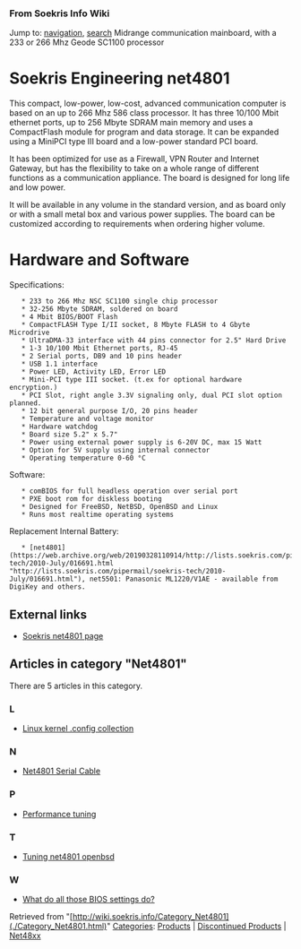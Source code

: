 
### From Soekris Info Wiki



Jump to: [navigation](./Category_Net4801.html#column-one), [search](./Category_Net4801.html#searchInput) 
Midrange communication mainboard, with a 233 or 266 Mhz Geode SC1100 processor



#  Soekris Engineering net4801


This compact, low-power, low-cost, advanced communication computer is based on an up to 266 Mhz 586 class processor. It has three 10/100 Mbit ethernet ports, up to 256 Mbyte SDRAM main memory and uses a CompactFlash module for program and data storage. It can be expanded using a MiniPCI type III board and a low-power standard PCI board.


It has been optimized for use as a Firewall, VPN Router and Internet Gateway, but has the flexibility to take on a whole range of different functions as a communication appliance. The board is designed for long life and low power.


It will be available in any volume in the standard version, and as board only or with a small metal box and various power supplies. The board can be customized according to requirements when ordering higher volume.



#  Hardware and Software


Specifications:




```
   * 233 to 266 Mhz NSC SC1100 single chip processor
   * 32-256 Mbyte SDRAM, soldered on board
   * 4 Mbit BIOS/BOOT Flash
   * CompactFLASH Type I/II socket, 8 Mbyte FLASH to 4 Gbyte Microdrive
   * UltraDMA-33 interface with 44 pins connector for 2.5" Hard Drive
   * 1-3 10/100 Mbit Ethernet ports, RJ-45
   * 2 Serial ports, DB9 and 10 pins header
   * USB 1.1 interface
   * Power LED, Activity LED, Error LED
   * Mini-PCI type III socket. (t.ex for optional hardware encryption.)
   * PCI Slot, right angle 3.3V signaling only, dual PCI slot option planned.
   * 12 bit general purpose I/O, 20 pins header
   * Temperature and voltage monitor
   * Hardware watchdog
   * Board size 5.2" x 5.7"
   * Power using external power supply is 6-20V DC, max 15 Watt
   * Option for 5V supply using internal connector
   * Operating temperature 0-60 °C

```

Software:




```
   * comBIOS for full headless operation over serial port
   * PXE boot rom for diskless booting
   * Designed for FreeBSD, NetBSD, OpenBSD and Linux
   * Runs most realtime operating systems

```

Replacement Internal Battery:




```
   * [net4801](https://web.archive.org/web/20190328110914/http://lists.soekris.com/pipermail/soekris-tech/2010-July/016691.html "http://lists.soekris.com/pipermail/soekris-tech/2010-July/016691.html"), net5501: Panasonic ML1220/V1AE - available from DigiKey and others.  

```

##   External links


* [Soekris net4801 page](https://web.archive.org/web/20190328110914/http://www.soekris.com/net4801.htm "http://www.soekris.com/net4801.htm")




## Articles in category "Net4801"


There are 5 articles in this category.


### L


* [Linux kernel .config collection](https://web.archive.org/web/20190328110914/http://wiki.soekris.info/Linux_kernel_.config_collection "Linux kernel .config collection")

### N


* [Net4801 Serial Cable](https://web.archive.org/web/20190328110914/http://wiki.soekris.info/Net4801_Serial_Cable "Net4801 Serial Cable")

### P


* [Performance tuning](https://web.archive.org/web/20190328110914/http://wiki.soekris.info/Performance_tuning "Performance tuning")

### T


* [Tuning net4801 openbsd](https://web.archive.org/web/20190328110914/http://wiki.soekris.info/Tuning_net4801_openbsd "Tuning net4801 openbsd")

### W


* [What do all those BIOS settings do?](https://web.archive.org/web/20190328110914/http://wiki.soekris.info/What_do_all_those_BIOS_settings_do%3F "What do all those BIOS settings do?")



Retrieved from "[http://wiki.soekris.info/Category_Net4801](./Category_Net4801.html)"
[Categories](https://web.archive.org/web/20190328110914/http://wiki.soekris.info/Special:Categories "Special:Categories"): [Products](https://web.archive.org/web/20190328110914/http://wiki.soekris.info/Category_Products "Category_Products") | [Discontinued Products](https://web.archive.org/web/20190328110914/http://wiki.soekris.info/Category_Discontinued_Products "Category_Discontinued Products") | [Net48xx](https://web.archive.org/web/20190328110914/http://wiki.soekris.info/index.php?title=Category_Net48xx&action=edit "Category_Net48xx")

 

